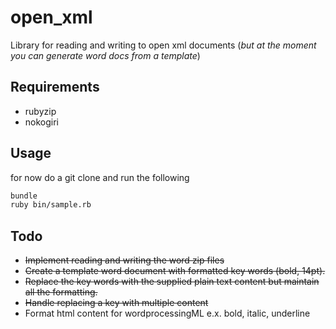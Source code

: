 open_xml
========

Library for reading and writing to open xml documents (*but at the moment you can generate word docs from a template*)

## Requirements
* rubyzip
* nokogiri
    
## Usage
for now do a git clone and run the following

```bash
bundle
ruby bin/sample.rb
```

## Todo
  * ~~Implement reading and writing the word zip files~~
  * ~~Create a template word document with formatted key words (bold, 14pt).~~
  * ~~Replace the key words with the supplied plain text content but maintain all the formatting.~~
  * ~~Handle replacing a key with multiple content~~
  * Format html content for wordprocessingML e.x. bold, italic,
    underline
